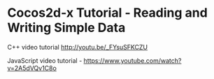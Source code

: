 Cocos2d-x Tutorial - Reading and Writing Simple Data
====================================================

C++ video tutorial http://youtu.be/_FYsuSFKCZU

JavaScript video tutorial - https://www.youtube.com/watch?v=2A5dVQv1C8o
